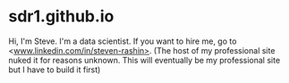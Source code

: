 # sdr1.github.io

Hi, I'm Steve.  I'm a data scientist.  If you want to hire me, go to <www.linkedin.com/in/steven-rashin>.  (The host of my professional site nuked it for reasons unknown.  This will eventually be my professional site but I have to build it first)
